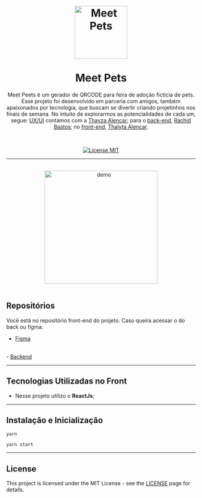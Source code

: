 <h1 align="center">
<br>
  <img src="https://i.ibb.co/HNvkCZM/Component-5-1.png" alt="Meet Pets" width="140">
<br>
<br>
Meet Pets
</h1>

<p align="center">Meet Peets é um gerador de QRCODE para feira de adoção fictícia de pets. Esse projeto foi desenvolvido em parceria com amigos, também apaixonados por tecnologia, que buscam se divertir criando projetinhos nos finais de semana. No intuito de explorarmos as potencialidades de cada um, segue: <u>UX/UI</u> contamos com a <a href="https://www.linkedin.com/in/thayzaalencar/" target="_blank">Thayza Alencar</a>; para o <u>back-end</u>, <a href="https://github.com/rachidb5" target="_blank">Rachid Bastos</a>; no <u>front-end</u>, <a href="https://github.com/thalycomp" target="_blank">Thalyta Alencar</a>.
</p>
<br>
<p align="center">
  <a href="https://opensource.org/licenses/MIT">
    <img src="https://img.shields.io/badge/License-MIT-blue.svg" alt="License MIT">
  </a>
</p>
<hr />
<br>
<div  align="center">
  <img src="https://i.ibb.co/X4sK7Wt/Component-12-4.png" alt="demo" height="300">
</div>
<br>

## Repositórios

Você está no repositório front-end do projeto. Caso queira acessar o do back ou figma: 

- <a href="https://www.figma.com/file/z2znrgrhorjxaGT84XMUI4/qcodeproject?node-id=8%3A0" target="_blank">Figma</a> 
<br>
- <a href="https://github.com/rachidb5/meetpets-back" target="_blank">Backend</a>



<hr />


## Tecnologias Utilizadas no Front
- Nesse projeto utilizo o **ReactJs**;
<hr />

## Instalação e Inicialização


```
yarn
```
```
yarn start
```


<hr />

## License

This project is licensed under the MIT License - see the [LICENSE](https://opensource.org/licenses/MIT) page for details.
